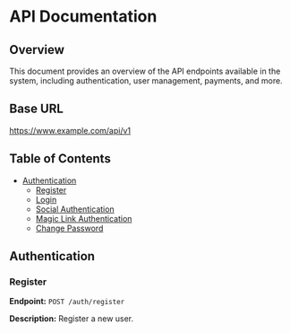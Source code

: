 # API Documentation

## Overview
This document provides an overview of the API endpoints available in the system, including authentication, user management, payments, and more.

## Base URL
https://www.example.com/api/v1

## Table of Contents
- [Authentication](#authentication)
  - [Register](#register)
  - [Login](#login)
  - [Social Authentication](#social-authentication)
  - [Magic Link Authentication](#magic-link-authentication)
  - [Change Password](#change-password)

## Authentication

### Register

**Endpoint:** `POST /auth/register`

**Description:** Register a new user.